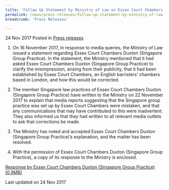 ```yaml
---
title: 'Follow Up Statement by Ministry of Law on Essex Court Chambers Duxton (Singapore Group Practice)'
permalink: /news/press-releases/follow-up-statement-by-ministry-of-law-on-essex-court-chambers-d
breadcrumb: 'Press Releases'

---
```



24 Nov 2017 Posted in [Press releases](/news/press-releases)

1. On 16 November 2017, in response to media queries, the Ministry of Law issued a statement regarding Essex Court Chambers Duxton (Singapore Group Practice). In the statement, the Ministry mentioned that it had asked Essex Court Chambers Duxton (Singapore Group Practice) to clarify the misimpression, arising from their publicity, that it had been established by Essex Court Chambers, an English barristers’ chambers based in London, and how this would be corrected.

2. The member Singapore law practices of Essex Court Chambers Duxton (Singapore Group Practice) have written to the Ministry on 22 November 2017 to explain that media reports suggesting that the Singapore group practice was set up by Essex Court Chambers were mistaken, and that any communications that may have contributed to this were inadvertent. They also informed us that they had written to all relevant media outlets to ask that corrections be made.

3. The Ministry has noted and accepted Essex Court Chambers Duxton (Singapore Group Practice)’s explanation, and the matter has been resolved.

4. With the permission of Essex Court Chambers Duxton (Singapore Group Practice), a copy of its response to the Ministry is enclosed. 

[Response by Essex Court Chambers Duxton (Singapore Group Practice)(0.9MB)](/files/news/press-releases/2017/11/ECCDSGP_Response.pdf)

<p>Last updated on 24 Nov 2017</p> 
